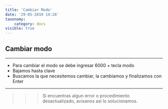```yaml
---
title: 'Cambiar Modo'
date: '29-05-2019 14:28'
taxonomy:
    category: docs
visible: true
---
```


## Cambiar modo 
------------


- Para cambiar el modo se debe ingresar 6000 + tecla modo
- Bajamos hasta clave
- Buscamos la que necesitemos cambiar, la cambiamos y finalizamos con Enter

------------

>>> Si encuentras algun error o procedimiento desactualizado, avisanos asi lo solucionamos.